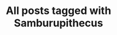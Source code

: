 ---
layout: tag
title: "All posts tagged with Samburupithecus"
permalink: /weblog/tags/samburupithecus/
taxonomy: Samburupithecus
---